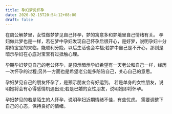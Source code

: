 ```yaml
---
title: 孕妇梦见怀孕
date: 2020-02-15T20:54:12+08:00
draft: false
---
```


在周公解梦里，女性做梦梦见自己怀孕，梦的寓意多和梦境里自己情绪有关。
孕妇做此梦也是一样，若在梦中孕妇发现自己怀孕后很开心，是好梦，说明孕妇十分期待宝宝的来临，能顺利分娩，以后生活也会幸福;若梦中自己是不开心，那则是暗示孕妇在心底对宝宝有过抵触心理。

孕期孕妇梦见自己的老公怀孕，是预示暗示孕妇希望有一天老公和自己一样，经历一次怀孕的过程;另外一方面也是希望老公能多陪陪自己，关心自己的意思。

孕妇梦见自己的朋友怀孕了，是预示朋友会有好运到。
若是单身的女性朋友，说明她将会有心得感情机遇出现;若是已婚的女性朋友，说明她即将怀孕。

孕妇梦见的若是陌生的人怀孕，说明孕妇近期情绪不佳，有些忧虑。
需要调整下自己的心态，保持良好的情绪。
